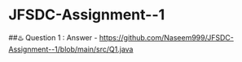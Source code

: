 # JFSDC-Assignment--1


##♨️ Question 1 : Answer - https://github.com/Naseem999/JFSDC-Assignment--1/blob/main/src/Q1.java

